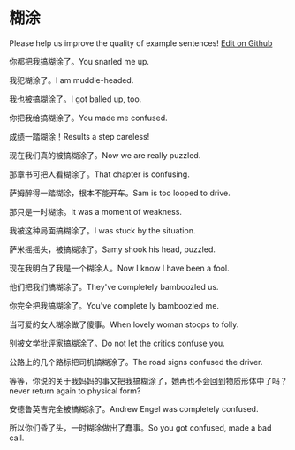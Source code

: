 # 糊涂

Please help us improve the quality of example sentences! [Edit on Github](https://github.com/jiyushe/jiyu-example-sentence-source/blob/main/chinese/hutu.md)

<p><span class="chinese">你都把我搞糊涂了。</span><span class="english">You snarled me up.</span></p>

<p><span class="chinese">我犯糊涂了。</span><span class="english">I am muddle-headed.</span></p>

<p><span class="chinese">我也被搞糊涂了。</span><span class="english">I got balled up, too.</span></p>

<p><span class="chinese">你把我给搞糊涂了。</span><span class="english">You made me confused.</span></p>

<p><span class="chinese">成绩一踏糊涂！</span><span class="english">Results a step careless!</span></p>

<p><span class="chinese">现在我们真的被搞糊涂了。</span><span class="english">Now we are really puzzled.</span></p>

<p><span class="chinese">那章书可把人看糊涂了。</span><span class="english">That chapter is confusing.</span></p>

<p><span class="chinese">萨姆醉得一踏糊涂，根本不能开车。</span><span class="english">Sam is too looped to drive.</span></p>

<p><span class="chinese">那只是一时糊涂。</span><span class="english">It was a moment of weakness.</span></p>

<p><span class="chinese">我被这种局面搞糊涂了。</span><span class="english">I was stuck by the situation.</span></p>

<p><span class="chinese">萨米摇摇头，被搞糊涂了。</span><span class="english">Samy shook his head, puzzled.</span></p>

<p><span class="chinese">现在我明白了我是一个糊涂人。</span><span class="english">Now I know I have been a fool.</span></p>

<p><span class="chinese">他们把我们搞糊涂了。</span><span class="english">They've completely bamboozled us.</span></p>

<p><span class="chinese">你完全把我搞糊涂了。</span><span class="english">You've complete ly bamboozled me.</span></p>

<p><span class="chinese">当可爱的女人糊涂做了傻事。</span><span class="english">When lovely woman stoops to folly.</span></p>

<p><span class="chinese">别被文学批评家搞糊涂了。</span><span class="english">Do not let the critics confuse you.</span></p>

<p><span class="chinese">公路上的几个路标把司机搞糊涂了。</span><span class="english">The road signs confused the driver.</span></p>

<p><span class="chinese">等等，你说的关于我妈妈的事又把我搞糊涂了，她再也不会回到物质形体中了吗？</span><span class="english">never return again to physical form?</span></p>

<p><span class="chinese">安德鲁英吉完全被搞糊涂了。</span><span class="english">Andrew Engel was completely confused.</span></p>

<p><span class="chinese">所以你们昏了头，一时糊涂做出了蠢事。</span><span class="english">So you got confused, made a bad call.</span></p>

